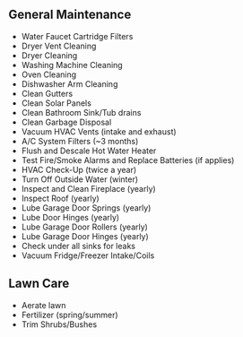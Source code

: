 ## General Maintenance
* Water Faucet Cartridge Filters
* Dryer Vent Cleaning
* Dryer Cleaning
* Washing Machine Cleaning
* Oven Cleaning
* Dishwasher Arm Cleaning
* Clean Gutters
* Clean Solar Panels
* Clean Bathroom Sink/Tub drains
* Clean Garbage Disposal
* Vacuum HVAC Vents (intake and exhaust)
* A/C System Filters (~3 months)
* Flush and Descale Hot Water Heater
* Test Fire/Smoke Alarms and Replace Batteries (if applies)
* HVAC Check-Up (twice a year)
* Turn Off Outside Water (winter)
* Inspect and Clean Fireplace (yearly)
* Inspect Roof (yearly)
* Lube Garage Door Springs (yearly)
* Lube Door Hinges (yearly)
* Lube Garage Door Rollers (yearly)
* Lube Garage Door Hinges (yearly)
* Check under all sinks for leaks
* Vacuum Fridge/Freezer Intake/Coils

## Lawn Care
* Aerate lawn
* Fertilizer (spring/summer)
* Trim Shrubs/Bushes
